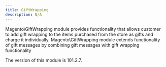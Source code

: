 ```yaml
---
title: GiftWrapping
description: N/A
---
```


Magento\GiftWrapping module  provides functionality that allows customer to add gift wrapping to the items purchased
from the store as gifts and charge it individually. Magento\GiftWrapping module extends functionality of gift
messages by combining gift messages with gift wrapping functionality

<InlineAlert slots="text" />
The version of this module is 101.2.7.
